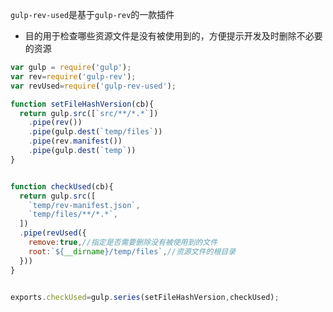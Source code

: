 
`gulp-rev-used`是基于`gulp-rev`的一款插件

* 目的用于检查哪些资源文件是没有被使用到的，方便提示开发及时删除不必要的资源



```javascript
var gulp = require('gulp');
var rev=require('gulp-rev');
var revUsed=require('gulp-rev-used');

function setFileHashVersion(cb){
  return gulp.src([`src/**/*.*`])
    .pipe(rev())
    .pipe(gulp.dest(`temp/files`))
    .pipe(rev.manifest())
    .pipe(gulp.dest(`temp`))
}


function checkUsed(cb){
  return gulp.src([
    `temp/rev-manifest.json`,
    `temp/files/**/*.*`,
  ])
  .pipe(revUsed({
    remove:true,//指定是否需要删除没有被使用到的文件
    root:`${__dirname}/temp/files`,//资源文件的根目录
  }))
}


exports.checkUsed=gulp.series(setFileHashVersion,checkUsed);

```

